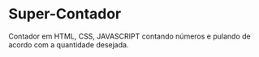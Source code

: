 # Super-Contador
Contador em HTML, CSS, JAVASCRIPT contando números e pulando de acordo com a quantidade desejada.
